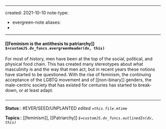 
---
created: 2021-10-10
note-type:
- evergreen-note
aliases:
-
---
#### [[Feminism is the antithesis to patriarchy]] `$=customJS.dv_funcs.evergreenHeader(dv, this)`

For most of history, men have been at the top of the social, political, and physical food chain. This has created many stereotypes about what masculinity is and the way that men act, but in recent years these notions have started to be questioned. With the rise of feminism, the continuing acceptance of the LGBTQ movement and of [[non-binary]] genders, the male-centric society that has existed for centuries has started to break-down, or at least adapt. 

### <hr class="footnote"/>

**Status**:: #EVER/SEED/UNPLANTED
*edited `=this.file.mtime`*

**Topics**:: [[feminism]], [[Patriarchy]]
*`$=customJS.dv_funcs.outlinedIn(dv, this)`*
